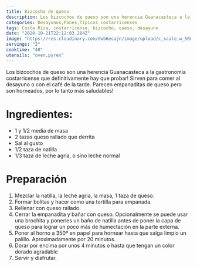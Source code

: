 ```yaml
---
title: Bizcocho de queso
description: Los bizcochos de queso son una herencia Guanacasteca a la gastronomía costarricense que definitivamente hay que probar
categories: Desayunos,Panes,Típicos costarricenses
tags: Costa Rica, costarricense, bizcocho, queso, desayuno
date: "2020-10-21T22:12:03.284Z"
image: "https://res.cloudinary.com/dwb6ecajn/image/upload/c_scale,w_500/v1602799688/cocinaQ/Bizcocho%20de%20queso/bizcocho-main_vwxuuu.jpg"
servings: "2"
cooktime: "40"
utensils: "oven,pyrex"
---
```


Los bizcochos de queso son una herencia Guanacasteca a la gastronomía costarricense que definitivamente hay que probar! Sirven para comer al desayuno o con el café de la tarde. Parecen empanaditas de queso pero son horneados, por lo tanto más saludables!


# Ingredientes:

- 1 y 1/2 media de masa
- 2 tazas queso rallado que derrita
- Sal al gusto
- 1/2 taza de natilla
- 1/3 taza de leche agria, o sino leche normal

# Preparación

1. Mezclar la natilla, la leche agria, la masa, 1 taza de queso.
2. Formar bolitas y hacer como una tortilla para empanada. 
3. Rellenar con queso rallado.
4. Cerrar la empanadita y bañar con queso. Opcionalmente se puede usar una brochita y ponerles un baño de natilla antes de poner la capa de queso para lograr un poco más de humectación en la parte externa.
5. Poner al horno a 350º en papel para hornear hasta que salga limpio un palillo. Aproximadamente por 20 minutos.
6. Dorar por encima por unos 4 minutos o hasta que tengan un color dorado agradable
7. Servir y disfrutar.